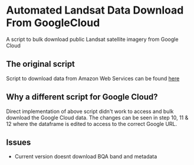 # Automated Landsat Data Download From GoogleCloud
A script to bulk download public Landsat satellite imagery from Google Cloud

## The original script 
Script to download data from Amazon Web Services can be found [here](http://geologyandpython.com/get-landsat-8.html)  

## Why a different script for Google Cloud?
Direct implementation of above script didn't work to access and bulk download the Google Cloud data. The changes can be seen in step 10, 11 & 12 where the dataframe is edited to access to the correct Google URL.

## Issues
* Current version doesnt download BQA band and metadata
